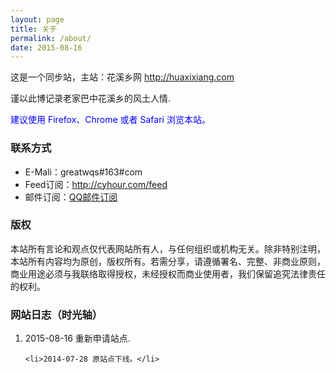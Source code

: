 ```yaml
---
layout: page
title: 关于
permalink: /about/
date: 2015-08-16
---
```


这是一个同步站，主站：花溪乡网 http://huaxixiang.com

谨以此博记录老家巴中花溪乡的风土人情.

<span style = "color:blue;">建议使用 Firefox、Chrome 或者 Safari 浏览本站。</span>

<h3>联系方式</h3>
<ul>
	<li>E-Mali：greatwqs#163#com</li>
	<li>Feed订阅：<a href="//cyhour.com/feed" target="_blank">http://cyhour.com/feed</a></li>
	<li>邮件订阅：<a href="/out/qqlist" target="_blank">QQ邮件订阅</a></li>
</ul>


<h3>版权</h3>
本站所有言论和观点仅代表网站所有人，与任何组织或机构无关。除非特别注明，本站所有内容均为原创，版权所有。若需分享，请遵循署名、完整、非商业原则，商业用途必须与我联络取得授权，未经授权而商业使用者，我们保留追究法律责任的权利。

<h3>网站日志（时光轴）</h3>
<ol>
	<li>2015-08-16 重新申请站点.</li>
	
	<li>2014-07-28 原站点下线。</li>
</ol>
